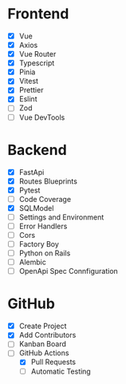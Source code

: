 # Frontend

- [x] Vue
- [x] Axios
- [x] Vue Router
- [x] Typescript
- [x] Pinia
- [x] Vitest
- [x] Prettier
- [x] Eslint
- [ ] Zod
- [ ] Vue DevTools

# Backend

- [x] FastApi
- [x] Routes Blueprints
- [x] Pytest
- [ ] Code Coverage
- [x] SQLModel
- [ ] Settings and Environment
- [ ] Error Handlers
- [ ] Cors
- [ ] Factory Boy
- [ ] Python on Rails
- [ ] Alembic
- [ ] OpenApi Spec Connfiguration

# GitHub

- [x] Create Project
- [x] Add Contributors
- [ ] Kanban Board
- [ ] GitHub Actions
  - [x] Pull Requests
  - [ ] Automatic Testing
